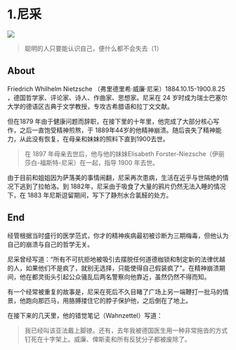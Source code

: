 # 1.尼采
![](https://gitee.com/sif_one/drawing-bed/raw/master/outher/每日箴言/1.认识自己/1.尼采.md/4689831269292.png)

> 聪明的人只要能认识自己，便什么都不会失去（1）

## About
Friedrich Whilhelm Nietzsche （弗里德里希·威廉·尼采）1884.10.15-1900.8.25 ，德国哲学家、评论家、诗人、作曲家、思想家。尼采在 24 岁时成为瑞士巴塞尔大学的德语区古典于文学教授，专攻古希腊语和拉丁文文献。

但在1879 年由于健康问题而辞职，在接下里的十年里，他完成了大部分核心写作，之后一直饱受精神煎熬，于 1889年44岁的他精神崩溃。随后丧失了精神能力，从此没有恢复，在母亲和妹妹的照料下直到1900去世。

> 在 1897 年母亲去世后，他与他的妹妹Elisabeth Forster-Niezsche（伊丽莎白-福斯特-尼采）在一起，指导 1900 年去世。

由于目前和姐姐因为萨落美的事情闹翻，尼采再次患病，生活在近乎与世隔绝的情况下逃到了拉帕洛。到 1882年，尼采由于吸食了大量的鸦片仍然无法入睡的情况下，在 1883 年尼斯逗留期间，写下了静剂水合氯醛的处方。

## End
经管根据当时盛行的医学范式，你才的精神疾病最初被诊断为三期梅毒，但他认为自己的崩溃与自己的哲学无关。

尼采曾经写道：“所有不可抗拒地被吸引去摆脱任何道德枷锁和制定新的法律优越的人，如果他们不是疯了，就别无选择，只能使得自己假装疯了”。在精神崩溃期间，他在都灵街头引起公众骚乱后两名警察向他靠近，虽然仍然不得而知。

有一个经常被重复的故事是，尼采在死后不久目睹了广场上另一端鞭打一批马的情景，他跑向那匹马，用胳膊搂住它的脖子保护他，之后倒在了地上。


在接下来的几天里，他的错觉笔记（Wahnzettel）写道：

> 我已经叫该亚法戴上脚镣。还有，去年我被德国医生用一种非常拖沓的方式钉死在十字架上。威廉、俾斯麦和所有反犹分子都被废除了。

